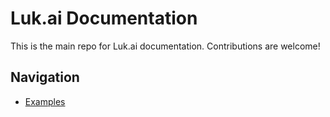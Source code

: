 # Luk.ai Documentation

This is the main repo for Luk.ai documentation. Contributions are welcome!

## Navigation

* [Examples](examples/)

